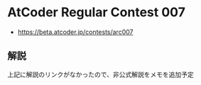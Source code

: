 # AtCoder Regular Contest 007
- <https://beta.atcoder.jp/contests/arc007>

## 解説
上記に解説のリンクがなかったので、非公式解説をメモを追加予定
